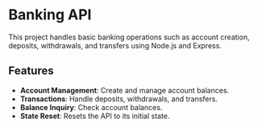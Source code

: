 # Banking API

This project handles basic banking operations such as account creation, deposits, withdrawals, and transfers using Node.js and Express.

## Features

- **Account Management**: Create and manage account balances.
- **Transactions**: Handle deposits, withdrawals, and transfers.
- **Balance Inquiry**: Check account balances.
- **State Reset**: Resets the API to its initial state.


  
